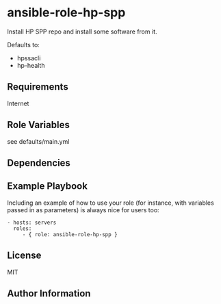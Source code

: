 ansible-role-hp-spp
=========

Install HP SPP repo and install some software from it.

Defaults to:
 - hpssacli
 - hp-health

Requirements
------------

Internet

Role Variables
--------------

see defaults/main.yml

Dependencies
------------


Example Playbook
----------------

Including an example of how to use your role (for instance, with variables passed in as parameters) is always nice for users too:

    - hosts: servers
      roles:
         - { role: ansible-role-hp-spp }

License
-------

MIT

Author Information
------------------
